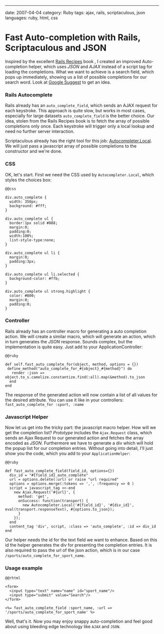 --- 
date: 2007-04-04
category: Ruby
tags: ajax, rails, scriptaculous, json
languages: ruby, html, css

Fast Auto-completion with Rails, Scriptaculous and JSON
=======================================================

Inspired by the excellent [Rails Recipes][1] book , I created an
improved Auto-completion helper, which uses _JSON_ and _AJAX_ instead
of a script tag for loading the completions. What we want to achieve
is a search field, which pops up immediately, showing us a list of
possible completions for our search word. Look at [Google Suggest][2]
to get an idea.

### Rails Autocomplete

Rails already has an `auto_complete_field`, which sends an AJAX
request for each keystroke. This approach is quite slow, but works in
most cases, especially for large datasets `auto_complete_field` is the
better choice. Our idea, stolen from the Rails Recipes book is to
fetch the array of possible completions only once. Each keystroke will
trigger only a local lookup and need no further server interaction.

Scriptaculous already has the right tool for this job:
[Autocompleter.Local][3].  We will just pass a javascript array of
possible completions to the constructor and we're done.


### CSS

OK, let's start. First we need the CSS used by `Autocompleter.Local`,
which styles the choices box:

    @@css

    div.auto_complete {
      width: 350px;
      background: #fff;
    }
    
    div.auto_complete ul {
      border:1px solid #888;
      margin:0;
      padding:0;
      width:100%;
      list-style-type:none;
    }
    
    div.auto_complete ul li {
      margin:0;
      padding:3px;
    }
    
    div.auto_complete ul li.selected {
      background-color: #ffb;
    }
    
    div.auto_complete ul strong.highlight {
      color: #800;
      margin:0;
      padding:0;
    }
    


### Controller

Rails already has an controller macro for generating a auto completion
action. We will create a similar macro, which will generate an action,
which in turn generates the _JSON_ response. Sounds complex, but the
implementation is quite easy. Just add to your ApplicationController:

    @@ruby

    def self.fast_auto_complete_for(object, method, options = {})
     define_method("auto_complete_for_#{object}_#{method}") do
       render :json => object.to_s.camelize.constantize.find(:all).map(&method).to_json
      end
    end
    
The response of the generated action will now contain a list of all
values for the desired attribute. You can use it like in your
controllers: `fast_auto_complete_for :sport, :name`

### Javascript Helper

Now let us get into the tricky part: the javascript macro helper. How
will we get the completion list? _Prototype_ includes the `Ajax.Request`
class, which sends an Ajax Request to our generated action and fetches
the array encoded as _JSON_. Furthermore we have to generate a div which
will hold the popup list for our completion entries. Without going
into detail, I'll just show you the code, which you add to your
`ApplicationHelper`:

    @@ruby

    def fast_auto_complete_field(field_id, options={})
      div_id = "#{field_id}_auto_complete"
      url = options.delete(:url) or raise "url required"
      options = options.merge(:tokens => ',', :frequency => 0 )
      script = javascript_tag <<-end
        new Ajax.Request('#{url}', {
          method: 'get',
          onSuccess: function(transport) {
            new Autocompleter.Local('#{field_id}', '#{div_id}', eval(transport.responseText), #{options.to_json});
          }
        });
      end
      content_tag 'div', script, :class => 'auto_complete', :id => div_id
    end
    
Our helper needs the id for the text field we want to enhance. Based
on this id the helper generates the div for presenting the completion
entries. It is also required to pass the url of the json action, which
is in our case `/sports/auto_complete_for_sport_name`. 

### Usage example

    @@rhtml

    <form>
      <input type="text" name="name" id="sport_name"/>
      <input type="submit" value="Search"/>
    </form>
    
    <%= fast_auto_complete_field :sport_name, :url => '/sports/auto_complete_for_sport_name' %>
    
Well, that's it. Now you may enjoy snappy auto-completion and feel
good about using bleeding edge technology like `AJAX` and `JSON`.


[1]: http://www.pragmaticprogrammer.com/titles/fr_rr/
[2]: http://labs.google.com/suggest/
[3]: http://wiki.script.aculo.us/scriptaculous/show/Autocompleter.Local
